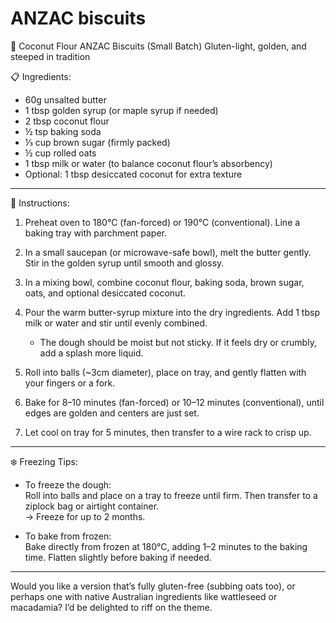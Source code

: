 
# ANZAC biscuits #

🥥 Coconut Flour ANZAC Biscuits (Small Batch)
Gluten-light, golden, and steeped in tradition

📋 Ingredients:
- 60g unsalted butter  
- 1 tbsp golden syrup (or maple syrup if needed)  
- 2 tbsp coconut flour  
- ½ tsp baking soda  
- ⅓ cup brown sugar (firmly packed)  
- ½ cup rolled oats  
- 1 tbsp milk or water (to balance coconut flour’s absorbency)  
- Optional: 1 tbsp desiccated coconut for extra texture

---

🔧 Instructions:

1. Preheat oven to 180°C (fan-forced) or 190°C (conventional). Line a baking tray with parchment paper.

2. In a small saucepan (or microwave-safe bowl), melt the butter gently. Stir in the golden syrup until smooth and glossy.

3. In a mixing bowl, combine coconut flour, baking soda, brown sugar, oats, and optional desiccated coconut.

4. Pour the warm butter-syrup mixture into the dry ingredients. Add 1 tbsp milk or water and stir until evenly combined.  
   - The dough should be moist but not sticky. If it feels dry or crumbly, add a splash more liquid.

5. Roll into balls (~3cm diameter), place on tray, and gently flatten with your fingers or a fork.

6. Bake for 8–10 minutes (fan-forced) or 10–12 minutes (conventional), until edges are golden and centers are just set.

7. Let cool on tray for 5 minutes, then transfer to a wire rack to crisp up.

---

❄️ Freezing Tips:

- To freeze the dough:  
  Roll into balls and place on a tray to freeze until firm. Then transfer to a ziplock bag or airtight container.  
  → Freeze for up to 2 months.

- To bake from frozen:  
  Bake directly from frozen at 180°C, adding 1–2 minutes to the baking time. Flatten slightly before baking if needed.

---

Would you like a version that’s fully gluten-free (subbing oats too), or perhaps one with native Australian ingredients like wattleseed or macadamia? I’d be delighted to riff on the theme.


